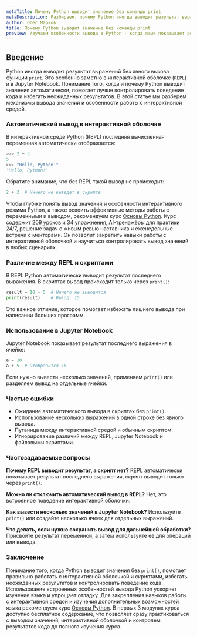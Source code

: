 ```yaml
---
metaTitle: Почему Python выводит значение без команды print
metaDescription: Разбираем, почему Python иногда выводит результат выражений без использования функции print, особенности интерактивной оболочки и правила работы с выводом.
author: Олег Марков
title: Почему Python выводит значение без команды print
preview: Изучаем особенности вывода в Python - когда язык показывает результат без print и как это работает в интерактивной среде.
---
```


## Введение

Python иногда выводит результат выражений без явного вызова функции `print`. Это особенно заметно в интерактивной оболочке (`REPL`) и в Jupyter Notebook. Понимание того, когда и почему Python выводит значения автоматически, помогает лучше контролировать поведение кода и избегать неожиданных результатов.
В этой статье мы разберем механизмы вывода значений и особенности работы с интерактивной средой.

### Автоматический вывод в интерактивной оболочке

В интерактивной среде Python (REPL) последняя вычисленная переменная автоматически отображается:

```python
>>> 2 + 3
5
>>> "Hello, Python!"
'Hello, Python!'
```

Обратите внимание, что без REPL такой вывод не происходит:

```python
2 + 3  # Ничего не выведет в скрипте
```

Чтобы глубже понять вывод значений и особенности интерактивного режима Python, а также освоить эффективные методы работы с переменными и выводом, рекомендуем курс [Основы Python](https://purpleschool.ru/course/python-basics?utm_source=knowledgebase&utm_medium=article&utm_campaign=Pochemu_Python_vyvodit_znachenie_bez_komandy_print).
Курс содержит 209 уроков и 34 упражнения, AI-тренажёры для практики 24/7, решение задач с живым ревью наставника и еженедельные встречи с менторами. Он позволит закрепить навыки работы с интерактивной оболочкой и научиться контролировать вывод значений в любых сценариях.

### Различие между REPL и скриптами

В REPL Python автоматически выводит результат последнего выражения. В скриптах вывод происходит только через `print()`:

```python
result = 10 + 5  # Ничего не выводится
print(result)    # Вывод: 15
```

Это важное отличие, которое помогает избежать лишнего вывода при написании больших программ.

### Использование в Jupyter Notebook

Jupyter Notebook показывает результат последнего выражения в ячейке:

```python
a = 10
a + 5  # Отобразится 15
```

Если нужно вывести несколько значений, применяем `print()` или разделяем вывод на отдельные ячейки.

### Частые ошибки

* Ожидание автоматического вывода в скриптах без `print()`.
* Использование нескольких выражений в одной строке без явного вывода.
* Путаница между интерактивной средой и обычным скриптом.
* Игнорирование различий между REPL, Jupyter Notebook и файловыми скриптами.

### Частозадаваемые вопросы

**Почему REPL выводит результат, а скрипт нет?**
REPL автоматически показывает результат последнего выражения, скрипт выводит только через `print()`.

**Можно ли отключить автоматический вывод в REPL?**
Нет, это встроенное поведение интерактивной оболочки.

**Как вывести несколько значений в Jupyter Notebook?**
Используйте `print()` или создайте несколько ячеек для отдельных выражений.

**Что делать, если нужно сохранить вывод для дальнейшей обработки?**
Присвойте результат переменной, а затем используйте её для операций или вывода.

### Заключение

Понимание того, когда Python выводит значения без `print()`, помогает правильно работать с интерактивной оболочкой и скриптами, избегать неожиданных результатов и контролировать поведение кода.
Использование встроенных особенностей вывода Python ускоряет изучение языка и упрощает отладку. Для закрепления навыков работы с интерактивной средой и изучения дополнительных возможностей языка рекомендуем курс [Основы Python](https://purpleschool.ru/course/python-basics?utm_source=knowledgebase&utm_medium=article&utm_campaign=Pochemu_Python_vyvodit_znachenie_bez_komandy_print).
В первых 3 модулях курса доступно бесплатное содержание, что позволяет сразу практиковаться с выводом значений, интерактивной оболочкой и контролем результатов кода до полного изучения курса.
